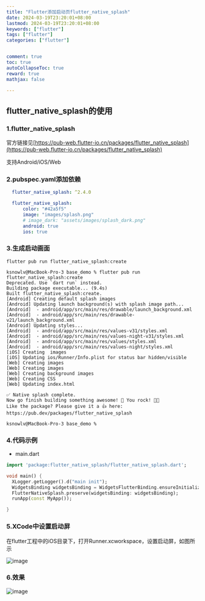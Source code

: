 ```yaml
---
title: "Flutter添加启动页flutter_native_splash"
date: 2024-03-19T23:20:01+08:00
lastmod: 2024-03-19T23:20:01+08:00
keywords: ["flutter"]
tags: ["flutter"]
categories: ["flutter"]


comment: true
toc: true
autoCollapseToc: true
reward: true
mathjax: false

---
```


<!--more-->




## flutter_native_splash的使用

### 1.flutter_native_splash

官方链接见[https://pub-web.flutter-io.cn/packages/flutter_native_splash](https://pub-web.flutter-io.cn/packages/flutter_native_splash)

支持Android/iOS/Web

### 2.pubspec.yaml添加依赖

```yaml
  flutter_native_splash: ^2.4.0

  flutter_native_splash:
      color: "#42a5f5"
      image: "images/splash.png"
      # image_dark: "assets/images/splash_dark.png"
      android: true
      ios: true
```

### 3.生成启动画面

    flutter pub run flutter_native_splash:create

```shell
ksnowlv@MacBook-Pro-3 base_demo % flutter pub run flutter_native_splash:create
Deprecated. Use `dart run` instead.
Building package executable... (9.4s)
Built flutter_native_splash:create.
[Android] Creating default splash images
[Android] Updating launch background(s) with splash image path...
[Android]  - android/app/src/main/res/drawable/launch_background.xml
[Android]  - android/app/src/main/res/drawable-v21/launch_background.xml
[Android] Updating styles...
[Android]  - android/app/src/main/res/values-v31/styles.xml
[Android]  - android/app/src/main/res/values-night-v31/styles.xml
[Android]  - android/app/src/main/res/values/styles.xml
[Android]  - android/app/src/main/res/values-night/styles.xml
[iOS] Creating  images
[iOS] Updating ios/Runner/Info.plist for status bar hidden/visible
[Web] Creating images
[Web] Creating images
[Web] Creating background images
[Web] Creating CSS
[Web] Updating index.html

✅ Native splash complete.
Now go finish building something awesome! 💪 You rock! 🤘🤩
Like the package? Please give it a 👍 here: https://pub.dev/packages/flutter_native_splash

ksnowlv@MacBook-Pro-3 base_demo % 
```

### 4.代码示例

* main.dart

```dart
import 'package:flutter_native_splash/flutter_native_splash.dart';

void main() {
  XLogger.getLogger().d("main init");
  WidgetsBinding widgetsBinding = WidgetsFlutterBinding.ensureInitialized();
  FlutterNativeSplash.preserve(widgetsBinding: widgetsBinding);
  runApp(const MyApp());

}

```

### 5.XCode中设置启动屏

在flutter工程中的iOS目录下，打开Runner.xcworkspace，设置启动屏，如图所示

![image](/images/flutter/flutter添加启动页flutter_native_splash/xcode_setting.jpg)


### 6.效果

![image](/images/flutter/flutter添加启动页flutter_native_splash/result.png)
